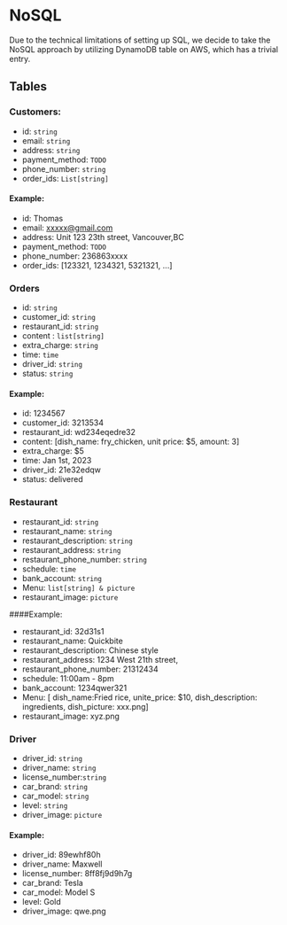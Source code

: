 # NoSQL

Due to the technical limitations of setting up SQL, we decide to take the NoSQL approach by utilizing DynamoDB table on AWS, which has a trivial entry.

## Tables

### Customers:
 - id: `string`
 - email: `string`
 - address: `string`
 - payment_method: `TODO`
 - phone_number: `string`
 - order_ids: `List[string]`

#### Example:
 - id: Thomas
 - email: xxxxx@gmail.com
 - address: Unit 123 23th street, Vancouver,BC
 - payment_method: `TODO`
 - phone_number: 236863xxxx
 - order_ids: [123321, 1234321, 5321321, ...]

 ### Orders
 - id: `string`
 - customer_id: `string`
 - restaurant_id: `string`
 - content : `list[string]`
 - extra_charge: `string`
 - time: `time`
 - driver_id: `string`
 - status: `string`

 #### Example:
 - id: 1234567
 - customer_id: 3213534
 - restaurant_id: wd234eqedre32
 - content: [dish_name: fry_chicken, unit price: $5, amount: 3]
 - extra_charge: $5
 - time: Jan 1st, 2023
 - driver_id: 21e32edqw
 - status: delivered

 ### Restaurant
 - restaurant_id: `string`
 - restaurant_name: `string`
 - restaurant_description: `string`
 - restaurant_address: `string`
 - restaurant_phone_number: `string`
 - schedule: `time`
 - bank_account: `string`
 - Menu: `list[string] & picture`
 - restaurant_image: `picture`

 ####Example:
 - restaurant_id: 32d31s1
 - restaurant_name: Quickbite
 - restaurant_description: Chinese style
 - restaurant_address: 1234 West 21th street,
 - restaurant_phone_number: 21312434
 - schedule: 11:00am - 8pm
 - bank_account: 1234qwer321
 - Menu: [ dish_name:Fried rice, unite_price: $10, dish_description: ingredients, dish_picture: xxx.png]
 - restaurant_image: xyz.png

 ### Driver
 - driver_id: `string`
 - driver_name: `string`
 - license_number:`string`
 - car_brand: `string`
 - car_model: `string`
 - level: `string`
 - driver_image: `picture`

 #### Example:
  - driver_id: 89ewhf80h
 - driver_name: Maxwell
 - license_number: 8ff8fj9d9h7g
 - car_brand: Tesla
 - car_model: Model S
 - level: Gold
 - driver_image: qwe.png


